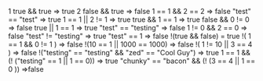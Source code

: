 1 true && true => true
2 false && true => false
1 == 1 && 2 == 2 => false
"test" == "test" => true
1 == 1 || 2 != 1 => true
true && 1 == 1 => true
false && 0 != 0 => false
true || 1 == 1 => true
"test" == "testing" => false
1 != 0 && 2 == 0 => false
"test" != "testing" => true
"test" == 1 => false
!(true && false) = true
!( 1 == 1 && 0 != 1 ) => false
!(10 == 1 || 1000 == 1000) => false
!( 1 != 10 || 3 == 4 ) => false
!("testing" == "testing" && "zed" == "Cool Guy") => true
1 == 1 && (! ("testing" == 1 || 1 == 0)) => true
"chunky" == "bacon" && (! (3 == 4 || 1 == 0 )) =>false 
